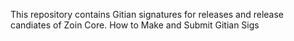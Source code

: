 This repository contains Gitian signatures for releases and release candiates of Zoin Core. How to Make and Submit Gitian Sigs
